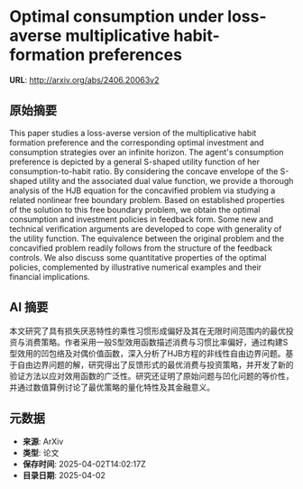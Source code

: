# Optimal consumption under loss-averse multiplicative habit-formation preferences

**URL**: http://arxiv.org/abs/2406.20063v2

## 原始摘要

This paper studies a loss-averse version of the multiplicative habit
formation preference and the corresponding optimal investment and consumption
strategies over an infinite horizon. The agent's consumption preference is
depicted by a general S-shaped utility function of her consumption-to-habit
ratio. By considering the concave envelope of the S-shaped utility and the
associated dual value function, we provide a thorough analysis of the HJB
equation for the concavified problem via studying a related nonlinear free
boundary problem. Based on established properties of the solution to this free
boundary problem, we obtain the optimal consumption and investment policies in
feedback form. Some new and technical verification arguments are developed to
cope with generality of the utility function. The equivalence between the
original problem and the concavified problem readily follows from the structure
of the feedback controls. We also discuss some quantitative properties of the
optimal policies, complemented by illustrative numerical examples and their
financial implications.


## AI 摘要

本文研究了具有损失厌恶特性的乘性习惯形成偏好及其在无限时间范围内的最优投资与消费策略。作者采用一般S型效用函数描述消费与习惯比率偏好，通过构建S型效用的凹包络及对偶价值函数，深入分析了HJB方程的非线性自由边界问题。基于自由边界问题的解，研究得出了反馈形式的最优消费与投资策略，并开发了新的验证方法以应对效用函数的广泛性。研究还证明了原始问题与凹化问题的等价性，并通过数值算例讨论了最优策略的量化特性及其金融意义。

## 元数据

- **来源**: ArXiv
- **类型**: 论文
- **保存时间**: 2025-04-02T14:02:17Z
- **目录日期**: 2025-04-02
